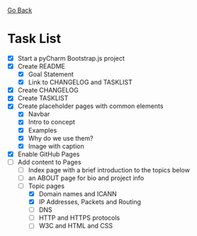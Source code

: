 [Go Back](README.md)

# Task List

- [x] Start a pyCharm Bootstrap.js project
- [x] Create README
    - [x] Goal Statement
    - [x] Link to CHANGELOG and TASKLIST
- [x] Create CHANGELOG
- [x] Create TASKLIST
- [x] Create placeholder pages with common elements
    - [x] Navbar
    - [x] Intro to concept
    - [x] Examples
    - [x] Why do we use them?
    - [x] Image with caption
- [x] Enable GitHub Pages
- [ ] Add content to Pages
    - [ ] Index page with a brief introduction to the topics below
    - [ ] an ABOUT page for bio and project info
    - [ ] Topic pages
        - [x] Domain names and ICANN
        - [x] IP Addresses, Packets and Routing
        - [ ] DNS
        - [ ] HTTP and HTTPS protocols
        - [ ] W3C and HTML and CSS